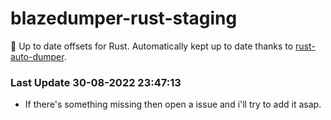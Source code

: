 # blazedumper-rust-staging

🚀 Up to date offsets for Rust. Automatically kept up to date thanks to [rust-auto-dumper](https://github.com/Akandesh/rust-auto-dumper).


### Last Update 30-08-2022 23:47:13
- If there's something missing then open a issue and i'll try to add it asap.